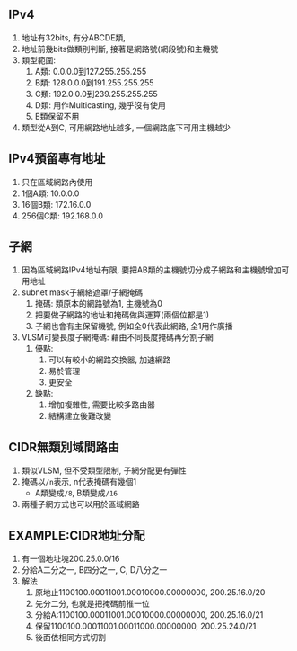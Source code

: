 ## IPv4
1. 地址有32bits, 有分ABCDE類, 
2. 地址前幾bits做類別判斷, 接著是網路號(網段號)和主機號
3. 類型範圍:
    1. A類: 0.0.0.0到127.255.255.255
    2. B類: 128.0.0.0到191.255.255.255
    3. C類: 192.0.0.0到239.255.255.255
    4. D類: 用作Multicasting, 幾乎沒有使用
    5. E類保留不用
4. 類型從A到C, 可用網路地址越多, 一個網路底下可用主機越少

## IPv4預留專有地址
1. 只在區域網路內使用
2. 1個A類: 10.0.0.0
3. 16個B類: 172.16.0.0 
4. 256個C類: 192.168.0.0

## 子網
1. 因為區域網路IPv4地址有限, 要把AB類的主機號切分成子網路和主機號增加可用地址
2. subnet mask子網絡遮罩/子網掩碼
    1. 掩碼: 類原本的網路號為1, 主機號為0
    2. 把要做子網路的地址和掩碼做與運算(兩個位都是1)
    3. 子網也會有主保留機號, 例如全0代表此網路, 全1用作廣播
3. VLSM可變長度子網掩碼: 藉由不同長度掩碼再分割子網
    1. 優點: 
        1. 可以有較小的網路交換器, 加速網路
        2. 易於管理
        3. 更安全
    2. 缺點:
        1. 增加複雜性, 需要比較多路由器
        2. 結構建立後難改變

## CIDR無類別域間路由
1. 類似VLSM, 但不受類型限制, 子網分配更有彈性
2. 掩碼以`/n`表示, n代表掩碼有幾個1
    - A類變成`/8`, B類變成`/16`
3. 兩種子網方式也可以用於區域網路

## EXAMPLE:CIDR地址分配
1. 有一個地址塊200.25.0.0/16
2. 分給A二分之一, B四分之一, C, D八分之一
3. 解法
    1. 原地止1100100.00011001.00010000.00000000, 200.25.16.0/20
    2. 先分二分, 也就是把掩碼前推一位
    3. 分給A:1100100.00011001.00010000.00000000, 200.25.16.0/21
    4. 保留1100100.00011001.00011000.00000000, 200.25.24.0/21
    5. 後面依相同方式切割